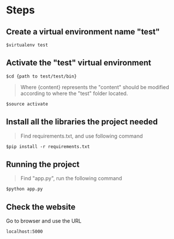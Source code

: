 # Steps

## Create a virtual environment name "test" 
```
$virtualenv test
```

## Activate the "test" virtual environment
```
$cd {path to test/test/bin}
```
> Where {content} represents the "content" should be modified according to where the "test" folder located.
```
$source activate
```

## Install all the libraries the project needed
> Find requirements.txt, and use following command
```
$pip install -r requirements.txt
```

## Running the project
> Find "app.py", run the following command
```
$python app.py
```

## Check the website
Go to browser and use the URL
```
localhost:5000
```

